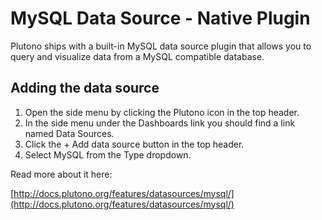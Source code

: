 # MySQL Data Source -  Native Plugin

Plutono ships with a built-in MySQL data source plugin that allows you to query and visualize data from a MySQL compatible database.

## Adding the data source

1. Open the side menu by clicking the Plutono icon in the top header.
2. In the side menu under the Dashboards link you should find a link named Data Sources.
3. Click the + Add data source button in the top header.
4. Select MySQL from the Type dropdown.

Read more about it here:

[http://docs.plutono.org/features/datasources/mysql/](http://docs.plutono.org/features/datasources/mysql/)
